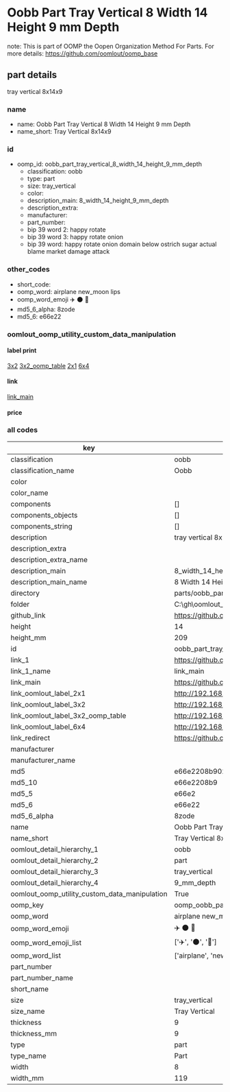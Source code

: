 # Oobb Part Tray Vertical 8 Width 14 Height 9 mm Depth  

note: This is part of OOMP the Oopen Organization Method For Parts. For more details: https://github.com/oomlout/oomp_base

##  part details
  



tray vertical 8x14x9



### name
* name: Oobb Part Tray Vertical 8 Width 14 Height 9 mm Depth
* name_short: Tray Vertical 8x14x9 
### id
* oomp_id: oobb_part_tray_vertical_8_width_14_height_9_mm_depth
  * classification: oobb
  * type: part
  * size: tray_vertical
  * color: 
  * description_main: 8_width_14_height_9_mm_depth
  * description_extra: 
  * manufacturer: 
  * part_number: 
  * bip 39 word 2: happy rotate
  * bip 39 word 3: happy rotate onion
  * bip 39 word: happy rotate onion domain below ostrich sugar actual blame market damage attack

### other_codes
* short_code: 
* oomp_word: airplane new_moon lips
* oomp_word_emoji :airplane: :new_moon: :lips:
* md5_6_alpha: 8zode
* md5_6: e66e22






### oomlout_oomp_utility_custom_data_manipulation
#### label print
[3x2](http://192.168.1.245:1112/?label=oomp%208zode)
[3x2_oomp_table](http://192.168.1.108:1112/?label=oomp%208zode)
[2x1](http://192.168.1.242:1112/?label=oomp%208zode)
[6x4](http://192.168.1.55:1112/?label=oomp%208zode)    

#### link

[link_main](https://github.com/oomlout/oomlout_oobb_version_4_generated_parts/tree/main/navigation_oomp/oobb/part/tray_vertical/8_width_14_height_9_mm_depth/part)                              

#### price







### all codes 
| key | value |  
| --- | --- |  
| classification | oobb |  
| classification_name | Oobb |  
| color |  |  
| color_name |  |  
| components | [] |  
| components_objects | [] |  
| components_string | [] |  
| description | tray vertical 8x14x9 |  
| description_extra |  |  
| description_extra_name |  |  
| description_main | 8_width_14_height_9_mm_depth |  
| description_main_name | 8 Width 14 Height 9 mm Depth |  
| directory | parts/oobb_part_tray_vertical_8_width_14_height_9_mm_depth |  
| folder | C:\gh\oomlout_oobb_version_4_generated_parts\parts\oobb_part_tray_vertical_8_width_14_height_9_mm_depth |  
| github_link | https://github.com/oomlout/oomlout_oomp_part_src/tree/main/parts/oobb_part_tray_vertical_8_width_14_height_9_mm_depth |  
| height | 14 |  
| height_mm | 209 |  
| id | oobb_part_tray_vertical_8_width_14_height_9_mm_depth |  
| link_1 | https://github.com/oomlout/oomlout_oobb_version_4_generated_parts/tree/main/navigation_oomp/oobb/part/tray_vertical/8_width_14_height_9_mm_depth/part |  
| link_1_name | link_main |  
| link_main | https://github.com/oomlout/oomlout_oobb_version_4_generated_parts/tree/main/navigation_oomp/oobb/part/tray_vertical/8_width_14_height_9_mm_depth/part |  
| link_oomlout_label_2x1 | http://192.168.1.242:1112/?label=oomp%208zode |  
| link_oomlout_label_3x2 | http://192.168.1.245:1112/?label=oomp%208zode |  
| link_oomlout_label_3x2_oomp_table | http://192.168.1.108:1112/?label=oomp%208zode |  
| link_oomlout_label_6x4 | http://192.168.1.55:1112/?label=oomp%208zode |  
| link_redirect | https://github.com/oomlout/oomlout_oobb_version_4_generated_parts/tree/main/parts/oobb_tray_vertical_08_14_09 |  
| manufacturer |  |  
| manufacturer_name |  |  
| md5 | e66e2208b902fb1a738a640f35af0b47 |  
| md5_10 | e66e2208b9 |  
| md5_5 | e66e2 |  
| md5_6 | e66e22 |  
| md5_6_alpha | 8zode |  
| name | Oobb Part Tray Vertical 8 Width 14 Height 9 mm Depth |  
| name_short | Tray Vertical 8x14x9  |  
| oomlout_detail_hierarchy_1 | oobb |  
| oomlout_detail_hierarchy_2 | part |  
| oomlout_detail_hierarchy_3 | tray_vertical |  
| oomlout_detail_hierarchy_4 | 9_mm_depth |  
| oomlout_oomp_utility_custom_data_manipulation | True |  
| oomp_key | oomp_oobb_part_tray_vertical_8_width_14_height_9_mm_depth |  
| oomp_word | airplane new_moon lips |  
| oomp_word_emoji | :airplane: :new_moon: :lips: |  
| oomp_word_emoji_list | [':airplane:', ':new_moon:', ':lips:'] |  
| oomp_word_list | ['airplane', 'new_moon', 'lips'] |  
| part_number |  |  
| part_number_name |  |  
| short_name |  |  
| size | tray_vertical |  
| size_name | Tray Vertical |  
| thickness | 9 |  
| thickness_mm | 9 |  
| type | part |  
| type_name | Part |  
| width | 8 |  
| width_mm | 119 |  
